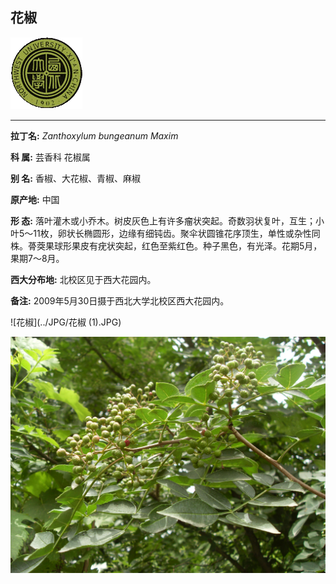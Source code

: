## 花椒

![西北大学校园网络植物志](../JPG/nwu.gif)

---

**拉丁名:**  _Zanthoxylum bungeanum Maxim_

**科 属:** 芸香科 花椒属

**别 名:** 香椒、大花椒、青椒、麻椒

**原产地:** 中国

**形  态:** 落叶灌木或小乔木。树皮灰色上有许多瘤状突起。奇数羽状复叶，互生；小叶5～11枚，卵状长椭圆形，边缘有细钝齿。聚伞状圆锥花序顶生，单性或杂性同株。蓇葖果球形果皮有疣状突起，红色至紫红色。种子黑色，有光泽。花期5月，果期7～8月。

**西大分布地:** 北校区见于西大花园内。

**备注:** 2009年5月30日摄于西北大学北校区西大花园内。　

![花椒](../JPG/花椒 (1).JPG) 

![花椒](../JPG/花椒.JPG) 

